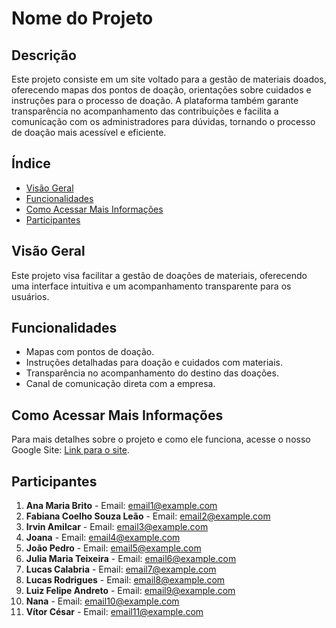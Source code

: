 # Nome do Projeto

## Descrição
Este projeto consiste em um site voltado para a gestão de materiais doados, oferecendo mapas dos pontos de doação, orientações sobre cuidados e instruções para o processo de doação. A plataforma também garante transparência no acompanhamento das contribuições e facilita a comunicação com os administradores para dúvidas, tornando o processo de doação mais acessível e eficiente.

## Índice
- [Visão Geral](#visao-geral)
- [Funcionalidades](#funcionalidades)
- [Como Acessar Mais Informações](#como-acessar-mais-informacoes)
- [Participantes](#participantes)

## Visão Geral
Este projeto visa facilitar a gestão de doações de materiais, oferecendo uma interface intuitiva e um acompanhamento transparente para os usuários.

## Funcionalidades
- Mapas com pontos de doação.
- Instruções detalhadas para doação e cuidados com materiais.
- Transparência no acompanhamento do destino das doações.
- Canal de comunicação direta com a empresa.

## Como Acessar Mais Informações
Para mais detalhes sobre o projeto e como ele funciona, acesse o nosso Google Site: [Link para o site](#).

## Participantes
1. **Ana Maria Brito** - Email: [email1@example.com](mailto:ambcbm@cesar.school)
2. **Fabiana Coelho Souza Leão** - Email: [email2@example.com](mailto:fcsls@cesar.school)
3. **Irvin Amilcar** - Email: [email3@example.com](mailto:Iafbs@cesar.school)
4. **Joana** - Email: [email4@example.com](mailto:jfps@cesar.school)
5. **João Pedro** - Email: [email5@example.com](mailto:jpmb@cesar.school)
6. **Julia Maria Teixeira** - Email: [email6@example.com](jmst@cesar.school)
7. **Lucas Calabria** - Email: [email7@example.com](mailto:lvc@cesar.school)
8. **Lucas Rodrigues** - Email: [email8@example.com](mailto:lrc@cesar.school)
9. **Luiz Felipe Andreto** - Email: [email9@example.com](mailto:lfan@cesar.school)
10. **Nana** - Email: [email10@example.com](mailto:mfs5@cesar.school)
11. **Vítor César** - Email: [email11@example.com](mailto:vcsa@cesar.school)
